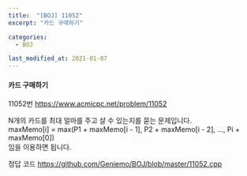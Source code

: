 ```yaml
---
title:  "[BOJ] 11052"
excerpt: "카드 구매하기"

categories:
  - BOJ

last_modified_at: 2021-01-07
---
```


#### 카드 구매하기

11052번 <https://www.acmicpc.net/problem/11052>

N개의 카드를 최대 얼마를 주고 살 수 있는지를 묻는 문제입니다.<br>
maxMemo[i] = max(P1 + maxMemo[i - 1], P2 + maxMemo[i - 2], ..., Pi + maxMemo[0])<br>
임을 이용하면 됩니다.

정답 코드 <https://github.com/Geniemo/BOJ/blob/master/11052.cpp>